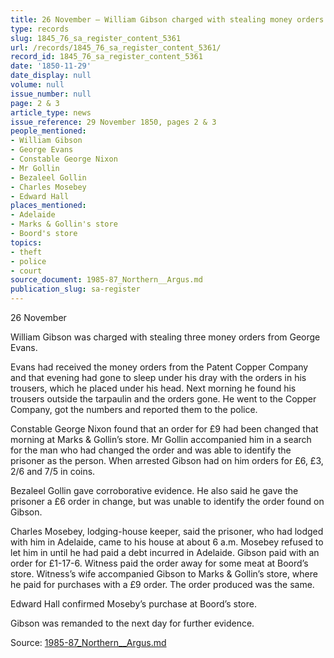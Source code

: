 ```yaml
---
title: 26 November — William Gibson charged with stealing money orders
type: records
slug: 1845_76_sa_register_content_5361
url: /records/1845_76_sa_register_content_5361/
record_id: 1845_76_sa_register_content_5361
date: '1850-11-29'
date_display: null
volume: null
issue_number: null
page: 2 & 3
article_type: news
issue_reference: 29 November 1850, pages 2 & 3
people_mentioned:
- William Gibson
- George Evans
- Constable George Nixon
- Mr Gollin
- Bezaleel Gollin
- Charles Mosebey
- Edward Hall
places_mentioned:
- Adelaide
- Marks & Gollin's store
- Boord's store
topics:
- theft
- police
- court
source_document: 1985-87_Northern__Argus.md
publication_slug: sa-register
---
```


26 November

William Gibson was charged with stealing three money orders from George Evans.

Evans had received the money orders from the Patent Copper Company and that evening had gone to sleep under his dray with the orders in his trousers, which he placed under his head.  Next morning he found his trousers outside the tarpaulin and the orders gone.  He went to the Copper Company, got the numbers and reported them to the police.

Constable George Nixon found that an order for £9 had been changed that morning at Marks & Gollin’s store.  Mr Gollin accompanied him in a search for the man who had changed the order and was able to identify the prisoner as the person.  When arrested Gibson had on him orders for £6, £3, 2/6 and 7/5 in coins.

Bezaleel Gollin gave corroborative evidence.  He also said he gave the prisoner a £6 order in change, but was unable to identify the order found on Gibson.

Charles Mosebey, lodging-house keeper, said the prisoner, who had lodged with him in Adelaide, came to his house at about 6 a.m.  Mosebey refused to let him in until he had paid a debt incurred in Adelaide.  Gibson paid with an order for £1-17-6.  Witness paid the order away for some meat at Boord’s store.  Witness’s wife accompanied Gibson to Marks & Gollin’s store, where he paid for purchases with a £9 order.  The order produced was the same.

Edward Hall confirmed Moseby’s purchase at Boord’s store.

Gibson was remanded to the next day for further evidence.

Source: [1985-87_Northern__Argus.md](/downloads/markdown/1985-87_Northern__Argus.md)
